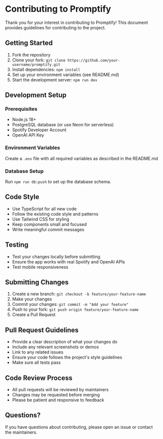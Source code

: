 # Contributing to Promptify

Thank you for your interest in contributing to Promptify! This document provides guidelines for contributing to the project.

## Getting Started

1. Fork the repository
2. Clone your fork: `git clone https://github.com/your-username/promptify.git`
3. Install dependencies: `npm install`
4. Set up your environment variables (see README.md)
5. Start the development server: `npm run dev`

## Development Setup

### Prerequisites
- Node.js 18+
- PostgreSQL database (or use Neon for serverless)
- Spotify Developer Account
- OpenAI API Key

### Environment Variables
Create a `.env` file with all required variables as described in the README.md

### Database Setup
Run `npm run db:push` to set up the database schema.

## Code Style

- Use TypeScript for all new code
- Follow the existing code style and patterns
- Use Tailwind CSS for styling
- Keep components small and focused
- Write meaningful commit messages

## Testing

- Test your changes locally before submitting
- Ensure the app works with real Spotify and OpenAI APIs
- Test mobile responsiveness

## Submitting Changes

1. Create a new branch: `git checkout -b feature/your-feature-name`
2. Make your changes
3. Commit your changes: `git commit -m "Add your feature"`
4. Push to your fork: `git push origin feature/your-feature-name`
5. Create a Pull Request

## Pull Request Guidelines

- Provide a clear description of what your changes do
- Include any relevant screenshots or demos
- Link to any related issues
- Ensure your code follows the project's style guidelines
- Make sure all tests pass

## Code Review Process

- All pull requests will be reviewed by maintainers
- Changes may be requested before merging
- Please be patient and responsive to feedback

## Questions?

If you have questions about contributing, please open an issue or contact the maintainers.
